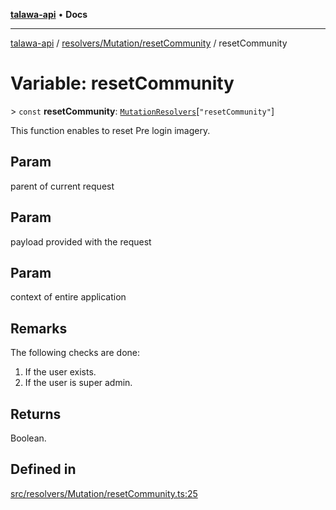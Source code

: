 [**talawa-api**](../../../../README.md) • **Docs**

***

[talawa-api](../../../../modules.md) / [resolvers/Mutation/resetCommunity](../README.md) / resetCommunity

# Variable: resetCommunity

\> `const` **resetCommunity**: [`MutationResolvers`](../../../../types/generatedGraphQLTypes/type-aliases/MutationResolvers.md)\[`"resetCommunity"`\]

This function enables to reset Pre login imagery.

## Param

parent of current request

## Param

payload provided with the request

## Param

context of entire application

## Remarks

The following checks are done:
1. If the user exists.
2. If the user is super admin.

## Returns

Boolean.

## Defined in

[src/resolvers/Mutation/resetCommunity.ts:25](https://github.com/PalisadoesFoundation/talawa-api/blob/f9e8275b1ddff2d3edcec79ee3b37c07998f6cc3/src/resolvers/Mutation/resetCommunity.ts#L25)
